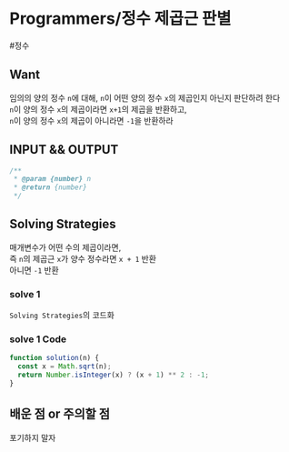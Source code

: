 # Programmers/정수 제곱근 판별

#정수

## Want

임의의 양의 정수 `n`에 대해, `n`이 어떤 양의 정수 `x`의 제곱인지 아닌지 판단하려 한다  
`n`이 양의 정수 `x`의 제곱이라면 `x+1`의 제곱을 반환하고,  
`n`이 양의 정수 `x`의 제곱이 아니라면 `-1`을 반환하라

## INPUT && OUTPUT

```js
/**
 * @param {number} n
 * @return {number}
 */
```

## Solving Strategies

매개변수가 어떤 수의 제곱이라면,  
즉 `n`의 제곱근 `x`가 양수 정수라면 `x + 1` 반환  
아니면 `-1` 반환

### solve 1

`Solving Strategies`의 코드화

### solve 1 Code

```js
function solution(n) {
  const x = Math.sqrt(n);
  return Number.isInteger(x) ? (x + 1) ** 2 : -1;
}
```

## 배운 점 or 주의할 점

포기하지 말자

